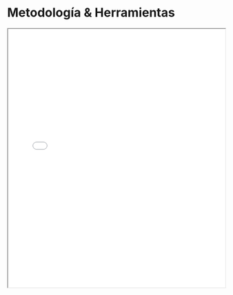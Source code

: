 # Metodología & Herramientas

<iframe src="./pdfs/Metodologia_Herramientas.pdf" width="100%" height="600"></iframe>